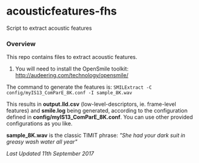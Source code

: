 # acousticfeatures-fhs
Script to extract acoustic features

### Overview
This repo contains files to extract acoustic features.

1. You will need to install the OpenSmile toolkit: http://audeering.com/technology/opensmile/

The command to generate the features is:
`SMILExtract -C config/myIS13_ComParE_8K.conf -I sample_8K.wav`

This results in **output.lld.csv** (low-level-descriptors, ie. frame-level features) and **smile.log** being generated, according to the configuration defined in **config/myIS13_ComParE_8K.conf**. You can use other provided configurations as you like.

**sample_8K.wav** is the classic TIMIT phrase: _"She had your dark suit in greasy wash water all year"_

_Last Updated 11th September 2017_
